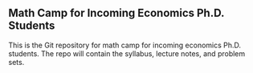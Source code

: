Math Camp for Incoming Economics Ph.D. Students
--

This is the Git repository for math camp for incoming economics Ph.D. students. The repo will contain the syllabus, lecture notes, and problem sets.
